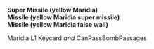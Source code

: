 ﻿**Super Missile (yellow Maridia)**  
**Missile (yellow Maridia super missile)**  
**Missile (yellow Maridia false wall)**

Maridia L1 Keycard *and* CanPassBombPassages
